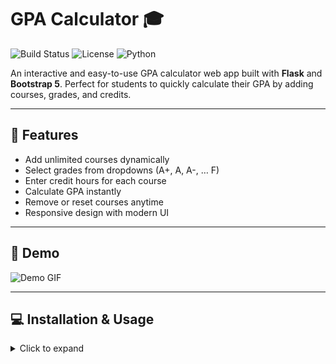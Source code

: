 # GPA Calculator 🎓

![Build Status](https://img.shields.io/badge/build-passing-brightgreen) ![License](https://img.shields.io/badge/license-MIT-blue) ![Python](https://img.shields.io/badge/python-3.10+-blue)

An interactive and easy-to-use GPA calculator web app built with **Flask** and **Bootstrap 5**. Perfect for students to quickly calculate their GPA by adding courses, grades, and credits.

---

## 🚀 Features

- Add unlimited courses dynamically  
- Select grades from dropdowns (A+, A, A-, … F)  
- Enter credit hours for each course  
- Calculate GPA instantly  
- Remove or reset courses anytime  
- Responsive design with modern UI  

---

## 📸 Demo

![Demo GIF](./demo.gif)  


---

## 💻 Installation & Usage

<details>
<summary>Click to expand</summary>

1. Clone the repo:
   ```bash
   git clone git@github.com:ilyazio35/gpa-calculator.git
   cd gpa-calculator

🛠️ Technologies Used
	•	Python 3.10+
	•	Flask
	•	HTML5 & CSS3
	•	Bootstrap 5
	•	JavaScript

⸻

🤝 Contributing

Contributions are welcome! Please open an issue or submit a pull request for any improvements.

⸻

📄 License

This project is licensed under the MIT License. See the LICENSE file for details.

⸻

Made with ❤️ by ilyazio35